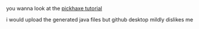 you wanna look at the [pickhaxe tutorial](https://github.com/EliteMasterEric/PickHaxe/wiki/Tutorial:-Your-First-Mod/)

i would upload the generated java files but github desktop mildly dislikes me
